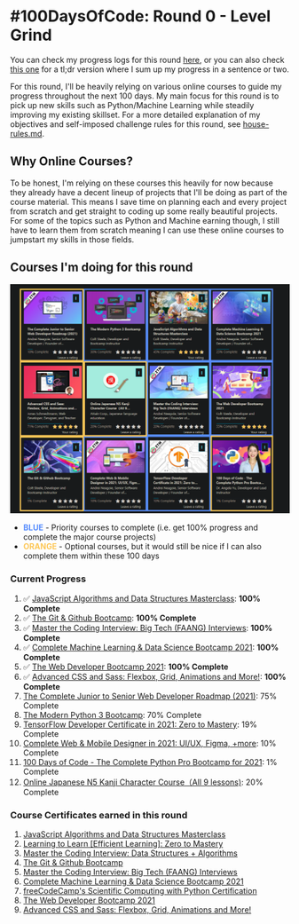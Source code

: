 # #100DaysOfCode: Round 0 - Level Grind

You can check my progress logs for this round [here](./log.md), or you can also check [this one](./log-tldr.md) for a tl;dr version where I sum up my progress in a sentence or two.

For this round, I'll be heavily relying on various online courses to guide my progress throughout the next 100 days. My main focus for this round is to pick up new skills such as Python/Machine Learning while steadily improving my existing skillset. For a more detailed explanation of my objectives and self-imposed challenge rules for this round, see [house-rules.md](./house-rules.md).

## Why Online Courses?

To be honest, I'm relying on these courses this heavily for now because they already have a decent lineup of projects that I'll be doing as part of the course material. This means I save time on planning each and every project from scratch and get straight to coding up some really beautiful projects. For some of the topics such as Python and Machine earning though, I still have to learn them from scratch meaning I can use these online courses to jumpstart my skills in those fields.

## Courses I'm doing for this round

![](./img/initial-progress.png)

- **<span style="color:#588dfd">BLUE</span>** - Priority courses to complete (i.e. get 100% progress and complete the major course projects)
- **<span style="color:#fdc757">ORANGE</span>** - Optional courses, but it would still be nice if I can also complete them within these 100 days

### Current Progress

1.  ✅ [JavaScript Algorithms and Data Structures Masterclass](https://www.udemy.com/course/js-algorithms-and-data-structures-masterclass/): **100% Complete**
2.  ✅ [The Git & Github Bootcamp](https://www.udemy.com/course/git-and-github-bootcamp/): **100% Complete**
3.  ✅ [Master the Coding Interview: Big Tech (FAANG) Interviews](https://www.udemy.com/course/master-the-coding-interview-big-tech-faang-interviews/): **100% Complete**
4.  ✅ [Complete Machine Learning & Data Science Bootcamp 2021](https://www.udemy.com/course/complete-machine-learning-and-data-science-zero-to-mastery/): **100% Complete**
5.  ✅ [The Web Developer Bootcamp 2021](https://www.udemy.com/course/the-web-developer-bootcamp/): **100% Complete**
6.  ✅ [Advanced CSS and Sass: Flexbox, Grid, Animations and More!](https://www.udemy.com/course/advanced-css-and-sass/): **100% Complete**
7.  [The Complete Junior to Senior Web Developer Roadmap (2021)](https://www.udemy.com/course/the-complete-junior-to-senior-web-developer-roadmap/): 75% Complete
8.  [The Modern Python 3 Bootcamp](https://www.udemy.com/course/the-modern-python3-bootcamp/): 70% Complete
9.  [TensorFlow Developer Certificate in 2021: Zero to Mastery](https://www.udemy.com/course/tensorflow-developer-certificate-machine-learning-zero-to-mastery/): 19% Complete
10. [Complete Web & Mobile Designer in 2021: UI/UX, Figma, +more](https://www.udemy.com/course/complete-web-designer-mobile-designer-zero-to-mastery/): 10% Complete
11. [100 Days of Code - The Complete Python Pro Bootcamp for 2021](https://www.udemy.com/course/100-days-of-code/): 1% Complete
12. [Online Japanese N5 Kanji Character Course（All 9 lessons)](https://www.udemy.com/course/online-japanese-kanji-character-course/): 20% Complete

### Course Certificates earned in this round

1. [JavaScript Algorithms and Data Structures Masterclass](https://www.udemy.com/certificate/UC-fc91917f-b187-47fb-8b60-7329da6777a7/)
2. [Learning to Learn [Efficient Learning]: Zero to Mastery](https://www.udemy.com/certificate/UC-93fe6776-013f-4f2e-b03c-32c39cbc35a3/)
3. [Master the Coding Interview: Data Structures + Algorithms](https://www.udemy.com/certificate/UC-5b058aca-ee22-4e5f-acde-8eb356433242/)
4. [The Git & Github Bootcamp](https://www.udemy.com/certificate/UC-5d7a5381-30be-43b2-b6ac-59ca4867e999/)
5. [Master the Coding Interview: Big Tech (FAANG) Interviews](https://www.udemy.com/certificate/UC-e80f01f9-bd05-4613-856e-f653180112f3/)
6. [Complete Machine Learning & Data Science Bootcamp 2021](https://www.udemy.com/certificate/UC-d5e4c65e-1645-4aba-a502-b74eec122bf5/)
7. [freeCodeCamp's Scientific Computing with Python Certification](https://www.freecodecamp.org/certification/insidiae/scientific-computing-with-python-v7)
8. [The Web Developer Bootcamp 2021](https://www.udemy.com/certificate/UC-RU0ZW4GZ/)
9. [Advanced CSS and Sass: Flexbox, Grid, Animations and More!](https://www.udemy.com/certificate/UC-71708616-b9f7-48e1-9626-89b2fed51d5c/)
